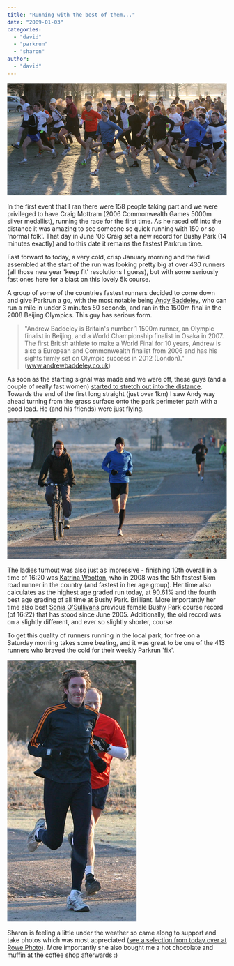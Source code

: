 ```yaml
---
title: "Running with the best of them..."
date: "2009-01-03"
categories: 
  - "david"
  - "parkrun"
  - "sharon"
author: 
  - "david"
---
```


![](/images/2009/2009-01-03-bushy_parkrun-start.jpg)

In the first event that I ran there were 158 people taking part and we were privileged to have Craig Mottram (2006 Commonwealth Games 5000m silver medallist), running the race for the first time. As he raced off into the distance it was amazing to see someone so quick running with 150 or so 'normal folk'. That day in June '06 Craig set a new record for Bushy Park (14 minutes exactly) and to this date it remains the fastest Parkrun time.

Fast forward to today, a very cold, crisp January morning and the field assembled at the start of the run was looking pretty big at over 430 runners (all those new year 'keep fit' resolutions I guess), but with some seriously fast ones here for a blast on this lovely 5k course.

A group of some of the countries fastest runners decided to come down and give Parkrun a go, with the most notable being [Andy Baddeley](http://www.andrewbaddeley.co.uk/), who can run a mile in under 3 minutes 50 seconds, and ran in the 1500m final in the 2008 Beijing Olympics. This guy has serious form.

> "Andrew Baddeley is Britain's number 1 1500m runner, an Olympic finalist in Beijing, and a World Championship finalist in Osaka in 2007. The first British athlete to make a World Final for 10 years, Andrew is also a European and Commonwealth finalist from 2006 and has his sights firmly set on Olympic success in 2012 (London)." (www.andrewbaddeley.co.uk)

As soon as the starting signal was made and we were off, these guys (and a couple of really fast women) [started to stretch out into the distance](http://www.parkrun.com/Portals/0/UltraPhotoGallery/641/1045/large/DSC_0050.JPG). Towards the end of the first long straight (just over 1km) I saw Andy way ahead turning from the grass surface onto the park perimeter path with a good lead. He (and his friends) were just flying.

![](/images/2009/2009-01-03-bushy_parkrun-andy_baddeley.jpg)

The ladies turnout was also just as impressive - finishing 10th overall in a time of 16:20 was [Katrina Wootton](http://athleticsdata.com/athletes/profile.aspx?athleteid=3436), who in 2008 was the 5th fastest 5km road runner in the country (and fastest in her age group). Her time also calculates as the highest age graded run today, at 90.61% and the fourth best age grading of all time at Bushy Park. Brilliant. More importantly her time also beat [Sonia O'Sullivans](http://athleticsdata.com/athletes/profile.aspx?athleteid=2420) previous female Bushy Park course record (of 16:22) that has stood since June 2005. Additionally, the old record was on a slightly different, and ever so slightly shorter, course.

To get this quality of runners running in the local park, for free on a Saturday morning takes some beating, and it was great to be one of the 413 runners who braved the cold for their weekly Parkrun 'fix'.

![](/images/2009/2009-01-03-bushy_parkrun-david.jpg)

Sharon is feeling a little under the weather so came along to support and take photos which was most appreciated ([see a selection from today over at Rowe Photo](http://rowephoto.co.uk/running/6997654)). More importantly she also bought me a hot chocolate and muffin at the coffee shop afterwards :)
